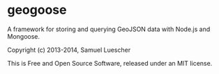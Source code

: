 # geogoose

A framework for storing and querying GeoJSON data with Node.js and Mongoose.

Copyright (c) 2013-2014, Samuel Luescher

This is Free and Open Source Software, released under an MIT license. 